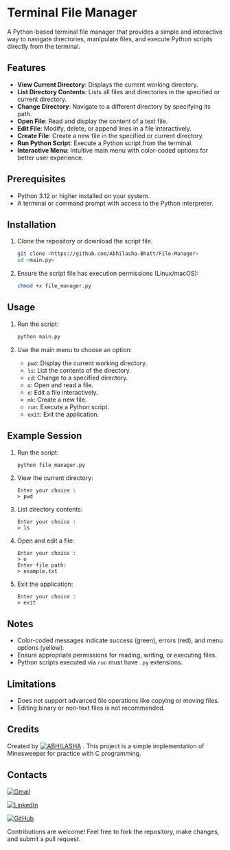 # Terminal File Manager

A Python-based terminal file manager that provides a simple and interactive way to navigate directories, manipulate files, and execute Python scripts directly from the terminal.

## Features

- **View Current Directory**: Displays the current working directory.
- **List Directory Contents**: Lists all files and directories in the specified or current directory.
- **Change Directory**: Navigate to a different directory by specifying its path.
- **Open File**: Read and display the content of a text file.
- **Edit File**: Modify, delete, or append lines in a file interactively.
- **Create File**: Create a new file in the specified or current directory.
- **Run Python Script**: Execute a Python script from the terminal.
- **Interactive Menu**: Intuitive main menu with color-coded options for better user experience.

## Prerequisites

- Python 3.12 or higher installed on your system.
- A terminal or command prompt with access to the Python interpreter.

## Installation

1. Clone the repository or download the script file.
   ```bash
   git clone <https://github.com/Abhilasha-Bhatt/File-Manager>
   cd <main.py>
   ```

2. Ensure the script file has execution permissions (Linux/macOS):
   ```bash
   chmod +x file_manager.py
   ```

## Usage

1. Run the script:
   ```bash
   python main.py
   ```

2. Use the main menu to choose an option:
   - `pwd`: Display the current working directory.
   - `ls`: List the contents of the directory.
   - `cd`: Change to a specified directory.
   - `o`: Open and read a file.
   - `e`: Edit a file interactively.
   - `mk`: Create a new file.
   - `run`: Execute a Python script.
   - `exit`: Exit the application.

## Example Session

1. Run the script:
   ```bash
   python file_manager.py
   ```

2. View the current directory:
   ```
   Enter your choice :
   > pwd
   ```

3. List directory contents:
   ```
   Enter your choice :
   > ls
   ```

4. Open and edit a file:
   ```
   Enter your choice :
   > o
   Enter file path:
   > example.txt
   ```

5. Exit the application:
   ```
   Enter your choice :
   > exit
   ```

## Notes

- Color-coded messages indicate success (green), errors (red), and menu options (yellow).
- Ensure appropriate permissions for reading, writing, or executing files.
- Python scripts executed via `run` must have `.py` extensions.

## Limitations

- Does not support advanced file operations like copying or moving files.
- Editing binary or non-text files is not recommended.

## Credits
Created by [![ABHILASHA](https://img.shields.io/badge/ABHILASHA-Profile-blue?style=for-the-badge)](https://www.linkedin.com/in/abhilasha-bhatt3/)
. This project is a simple implementation of Minesweeper for practice with C programming.

## Contacts

[![Gmail](https://img.shields.io/badge/-Gmail-D14836?logo=gmail&logoColor=white&style=for-the-badge)](mailto:abhilashabhatt77@gmail.com)


[![LinkedIn](https://img.shields.io/badge/-LinkedIn-blue?logo=linkedin&logoColor=white&style=for-the-badge)](https://www.linkedin.com/in/abhilasha-bhatt3/)

[![GitHub](https://img.shields.io/badge/-GitHub-181717?logo=github&logoColor=white&style=for-the-badge)](https://github.com/Abhilasha-Bhatt)


Contributions are welcome! Feel free to fork the repository, make changes, and submit a pull request.

